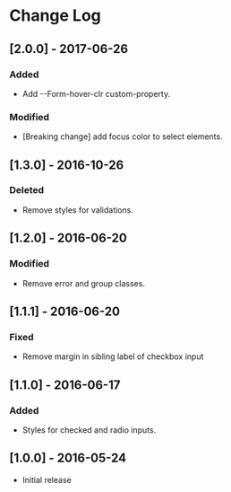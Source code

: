 # Change Log

## [2.0.0] - 2017-06-26

### Added
- Add --Form-hover-clr custom-property.

### Modified
- [Breaking change] add focus color to select elements.


## [1.3.0] - 2016-10-26

### Deleted
- Remove styles for validations.


## [1.2.0] - 2016-06-20

### Modified
- Remove error and group classes.


## [1.1.1] - 2016-06-20

### Fixed
- Remove margin in sibling label of checkbox input


## [1.1.0] - 2016-06-17

### Added
- Styles for checked and radio inputs.


## [1.0.0] - 2016-05-24

* Initial release